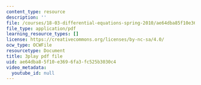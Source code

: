 ```yaml
---
content_type: resource
description: ''
file: /courses/18-03-differential-equations-spring-2010/ae64dba85f10e3696fa3fc525b3030c4_peYvLk_HZdw.pdf
file_type: application/pdf
learning_resource_types: []
license: https://creativecommons.org/licenses/by-nc-sa/4.0/
ocw_type: OCWFile
resourcetype: Document
title: 3play pdf file
uid: ae64dba8-5f10-e369-6fa3-fc525b3030c4
video_metadata:
  youtube_id: null
---
```

